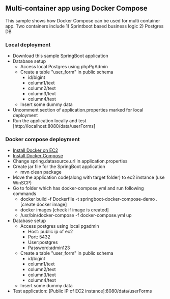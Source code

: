 ## Multi-container app using Docker Compose
This sample shows how Docker Compose can be used for multi container app. Two containers include 1) Sprintboot based business logic 2) Postgres DB

### Local deployment
- Download this sample SpringBoot application
- Database setup 
  - Access local Postgres using phpPgAdmin
  - Create a table "user_form" in public schema
    - id/bigint
    - column1/text
    - column2/text
    - column3/text
    - column4/text
  - Insert some dummy data 
- Uncomment section of application.properties marked for local deployment  
- Run the application locally and test [http://localhost:8080/data/userForms]
### Docker compose deployment
- [Install Docker on EC2](https://gist.github.com/brijesh-deb/c223c7d8e7d14e83d96001e87330642a)
- [Install Docker Compose](https://gist.github.com/brijesh-deb/fb6d99e577d73b24f3dfcc35ad745ad1)
- Change spring.datasource.url in application.properties
- Create jar file for the SpringBoot application
  - mvn clean package
- Move the application code(along with target folder) to ec2 instance (use WinSCP)
- Go to folder which has docker-compose.yml and run following commands
  - docker build -f Dockerfile -t springboot-docker-compose-demo . [create docker image]
  - docker images [check if image is created]
  - /usr/bin/docker-compose -f docker-compose.yml up
- Database setup
  - Access postgres using local pgadmin
    - Host: public ip of ec2
    - Port: 5432
    - User:postgres
    - Password:admin123
  - Create a table "user_form" in public schema
    - id/bigint
    - column1/text
    - column2/text
    - column3/text
    - column4/text
  - Insert some dummy data 
- Test application: [Public IP of EC2 instance]:8080/data/userForms
